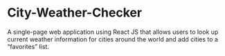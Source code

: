 # City-Weather-Checker
A single-page web application using React JS that allows users to look up current weather information for cities around the world and add cities to a “favorites” list.
